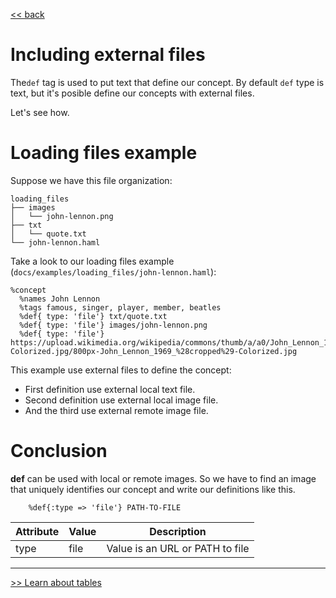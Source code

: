 
[<< back](README.md)

# Including external files

The`def` tag is used to put text that define our concept.
By default `def` type is text, but it's posible define our concepts with external files.

Let's see how.

# Loading files example

Suppose we have this file organization:

```
loading_files
├── images
│   └── john-lennon.png
├── txt
│   └── quote.txt
└── john-lennon.haml
```

Take a look to our loading files example (`docs/examples/loading_files/john-lennon.haml`):

```
%concept
  %names John Lennon
  %tags famous, singer, player, member, beatles
  %def{ type: 'file'} txt/quote.txt
  %def{ type: 'file'} images/john-lennon.png
  %def{ type: 'file'} https://upload.wikimedia.org/wikipedia/commons/thumb/a/a0/John_Lennon_1969_%28cropped%29-Colorized.jpg/800px-John_Lennon_1969_%28cropped%29-Colorized.jpg
```

This example use external files to define the concept:
* First definition use external local text file.
* Second definition use external local image file.
* And the third use external remote image file.

# Conclusion

**def** can be used with local or remote images. So we have to find an image that uniquely identifies our concept and write our definitions like this.

```
    %def{:type => 'file'} PATH-TO-FILE
```

| Attribute | Value | Description  |
| --------- | ----- | ------------ |
| type      | file  | Value is an URL or PATH to file |

---
[>> Learn about tables](tables.md)
